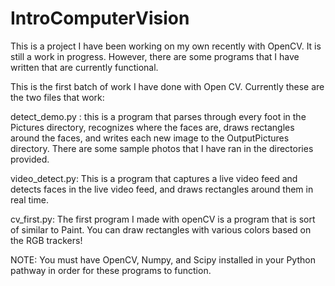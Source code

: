 IntroComputerVision
===================

This is a project I have been working on my own recently with OpenCV. It is still a work in progress.
However, there are some programs that I have written that are currently functional.

This is the first batch of work I have done with Open CV.
Currently these are the two files that work:

detect_demo.py : this is a program that parses through every foot in
the Pictures directory, recognizes where the faces are, draws
rectangles around the faces, and writes each new image to the
OutputPictures directory. There are some sample photos that I have ran
in the directories provided.

video_detect.py: This is a program that captures a live video feed and
detects faces in the live video feed, and draws rectangles around them
in real time.

cv_first.py: The first program I made with openCV is a program that is
sort of similar to Paint. You can draw rectangles with various colors based
on the RGB trackers!

NOTE: You must have OpenCV, Numpy, and Scipy installed in your Python
pathway in order for these programs to function.

